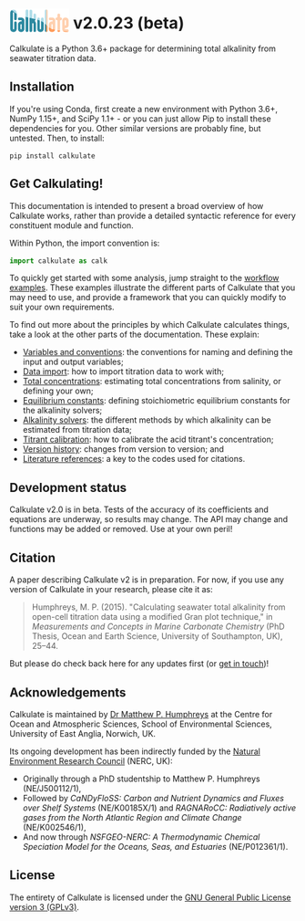# <img src="img/logo_transparent.png" style="vertical-align:sub" width="105px" /> v2.0.23 (beta)

Calkulate is a Python 3.6+ package for determining total alkalinity from seawater titration data.

## Installation

If you're using Conda, first create a new environment with Python 3.6+, NumPy 1.15+, and SciPy 1.1+ - or you can just allow Pip to install these dependencies for you. Other similar versions are probably fine, but untested. Then, to install:

    pip install calkulate

## Get Calkulating!

This documentation is intended to present a broad overview of how Calkulate works, rather than provide a detailed syntactic reference for every constituent module and function.

Within Python, the import convention is:

```python
import calkulate as calk
```

To quickly get started with some analysis, jump straight to the [workflow examples](../examples). These examples illustrate the different parts of Calkulate that you may need to use, and provide a framework that you can quickly modify to suit your own requirements.

To find out more about the principles by which Calkulate calculates things, take a look at the other parts of the documentation. These explain:

  * [Variables and conventions](conventions): the conventions for naming and defining the input and output variables;
  * [Data import](io): how to import titration data to work with;
  * [Total concentrations](concentrations): estimating total concentrations from salinity, or defining your own;
  * [Equilibrium constants](dissociation): defining stoichiometric equilibrium constants for the alkalinity solvers;
  * [Alkalinity solvers](solvers): the different methods by which alkalinity can be estimated from titration data;
  * [Titrant calibration](calibration): how to calibrate the acid titrant's concentration;
  * [Version history](versions): changes from version to version; and
  * [Literature references](references): a key to the codes used for citations.

## Development status

Calkulate v2.0 is in beta. Tests of the accuracy of its coefficients and equations are underway, so results may change. The API may change and functions may be added or removed. Use at your own peril!

## Citation

A paper describing Calkulate v2 is in preparation. For now, if you use any version of Calkulate in your research, please cite it as:

> Humphreys, M. P. (2015). "Calculating seawater total alkalinity from open-cell titration data using a modified Gran plot technique," in *Measurements and Concepts in Marine Carbonate Chemistry* (PhD Thesis, Ocean and Earth Science, University of Southampton, UK), 25–44.

But please do check back here for any updates first (or [get in touch](https://mvdh.xyz/contact/))!

## Acknowledgements

Calkulate is maintained by [Dr Matthew P. Humphreys](https://mvdh.xyz) at the Centre for Ocean and Atmospheric Sciences, School of Environmental Sciences, University of East Anglia, Norwich, UK.

Its ongoing development has been indirectly funded by the [Natural Environment Research Council](https://nerc.ukri.org/) (NERC, UK):

  * Originally through a PhD studentship to Matthew P. Humphreys (NE/J500112/1),
  * Followed by *CaNDyFloSS: Carbon and Nutrient Dynamics and Fluxes over Shelf Systems* (NE/K00185X/1) and *RAGNARoCC: Radiatively active gases from the North Atlantic Region and Climate Change* (NE/K002546/1),
  * And now through *NSFGEO-NERC: A Thermodynamic Chemical Speciation Model for the Oceans, Seas, and Estuaries* (NE/P012361/1).

## License

The entirety of Calkulate is licensed under the [GNU General Public License version 3 (GPLv3)](https://www.gnu.org/licenses/gpl-3.0.en.html).
